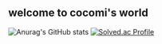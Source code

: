 ## welcome to cocomi's world

![Anurag's GitHub stats](https://github-readme-stats.vercel.app/api?username=Taroguma&hide=contribs,prs&show_icons=true&theme=red)
[![Solved.ac Profile](http://mazassumnida.wtf/api/generate_badge?boj=Taroguma)](https://solved.ac/Taroguma)<br/>
